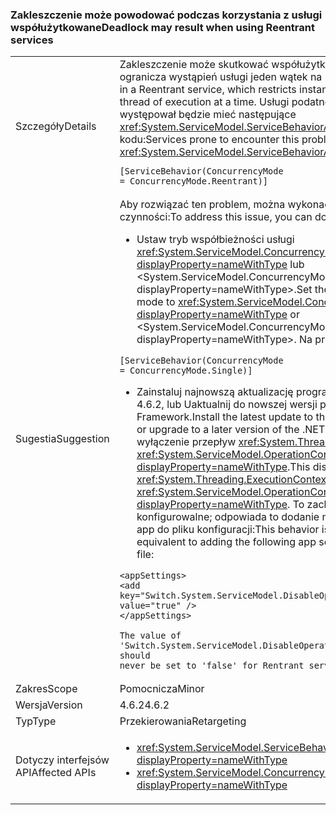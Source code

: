 ### <a name="deadlock-may-result-when-using-reentrant-services"></a><span data-ttu-id="0681a-101">Zakleszczenie może powodować podczas korzystania z usługi współużytkowane</span><span class="sxs-lookup"><span data-stu-id="0681a-101">Deadlock may result when using Reentrant services</span></span>

|   |   |
|---|---|
|<span data-ttu-id="0681a-102">Szczegóły</span><span class="sxs-lookup"><span data-stu-id="0681a-102">Details</span></span>|<span data-ttu-id="0681a-103">Zakleszczenie może skutkować współużytkowane usługi, który ogranicza wystąpień usługi jeden wątek na raz.</span><span class="sxs-lookup"><span data-stu-id="0681a-103">A deadlock may result in a Reentrant service, which restricts instances of the service to one thread of execution at a time.</span></span> <span data-ttu-id="0681a-104">Usługi podatne na ten problem będzie występował będzie mieć następujące <xref:System.ServiceModel.ServiceBehaviorAttribute> w ich kodu:</span><span class="sxs-lookup"><span data-stu-id="0681a-104">Services prone to encounter this problem will have the following <xref:System.ServiceModel.ServiceBehaviorAttribute> in their code:</span></span><pre><code class="language-csharp">[ServiceBehavior(ConcurrencyMode = ConcurrencyMode.Reentrant)]&#13;&#10;</code></pre>|
|<span data-ttu-id="0681a-105">Sugestia</span><span class="sxs-lookup"><span data-stu-id="0681a-105">Suggestion</span></span>|<span data-ttu-id="0681a-106">Aby rozwiązać ten problem, można wykonać następujące czynności:</span><span class="sxs-lookup"><span data-stu-id="0681a-106">To address this issue, you can do the following:</span></span><ul><li><span data-ttu-id="0681a-107">Ustaw tryb współbieżności usługi <xref:System.ServiceModel.ConcurrencyMode.Single?displayProperty=nameWithType> lub &lt;System.ServiceModel.ConcurrencyMode.Multiple?displayProperty=nameWithType&gt;.</span><span class="sxs-lookup"><span data-stu-id="0681a-107">Set the service's concurrency mode to <xref:System.ServiceModel.ConcurrencyMode.Single?displayProperty=nameWithType> or &lt;System.ServiceModel.ConcurrencyMode.Multiple?displayProperty=nameWithType&gt;.</span></span> <span data-ttu-id="0681a-108">Na przykład:</span><span class="sxs-lookup"><span data-stu-id="0681a-108">For example:</span></span></li></ul><pre><code class="language-csharp">[ServiceBehavior(ConcurrencyMode = ConcurrencyMode.Single)]&#13;&#10;</code></pre><ul><li><span data-ttu-id="0681a-109">Zainstaluj najnowszą aktualizację programu .NET Framework 4.6.2, lub Uaktualnij do nowszej wersji programu .NET Framework.</span><span class="sxs-lookup"><span data-stu-id="0681a-109">Install the latest update to the .NET Framework 4.6.2, or upgrade to a later version of the .NET Framework.</span></span> <span data-ttu-id="0681a-110">Powoduje wyłączenie przepływ <xref:System.Threading.ExecutionContext> w <xref:System.ServiceModel.OperationContext.Current?displayProperty=nameWithType>.</span><span class="sxs-lookup"><span data-stu-id="0681a-110">This disables the flow of the <xref:System.Threading.ExecutionContext> in <xref:System.ServiceModel.OperationContext.Current?displayProperty=nameWithType>.</span></span> <span data-ttu-id="0681a-111">To zachowanie jest konfigurowalne; odpowiada to dodanie następującego ustawienia app do pliku konfiguracji:</span><span class="sxs-lookup"><span data-stu-id="0681a-111">This behavior is configurable; it is equivalent to adding the following app setting to your configuration file:</span></span></li></ul><pre><code class="language-xml">&lt;appSettings&gt;&#13;&#10;&lt;add key=&quot;Switch.System.ServiceModel.DisableOperationContextAsyncFlow&quot; value=&quot;true&quot; /&gt;&#13;&#10;&lt;/appSettings&gt;&#13;&#10;&#13;&#10;The value of &#39;Switch.System.ServiceModel.DisableOperationContextAsyncFlow&#39; should never be set to &#39;false&#39; for Rentrant services.&#13;&#10;</code></pre>|
|<span data-ttu-id="0681a-112">Zakres</span><span class="sxs-lookup"><span data-stu-id="0681a-112">Scope</span></span>|<span data-ttu-id="0681a-113">Pomocnicza</span><span class="sxs-lookup"><span data-stu-id="0681a-113">Minor</span></span>|
|<span data-ttu-id="0681a-114">Wersja</span><span class="sxs-lookup"><span data-stu-id="0681a-114">Version</span></span>|<span data-ttu-id="0681a-115">4.6.2</span><span class="sxs-lookup"><span data-stu-id="0681a-115">4.6.2</span></span>|
|<span data-ttu-id="0681a-116">Typ</span><span class="sxs-lookup"><span data-stu-id="0681a-116">Type</span></span>|<span data-ttu-id="0681a-117">Przekierowania</span><span class="sxs-lookup"><span data-stu-id="0681a-117">Retargeting</span></span>|
|<span data-ttu-id="0681a-118">Dotyczy interfejsów API</span><span class="sxs-lookup"><span data-stu-id="0681a-118">Affected APIs</span></span>|<ul><li><xref:System.ServiceModel.ServiceBehaviorAttribute?displayProperty=nameWithType></li><li><xref:System.ServiceModel.ConcurrencyMode.Reentrant?displayProperty=nameWithType></li></ul>|

